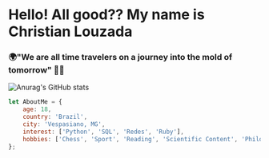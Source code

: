 # Hello! All good?? My name is Christian Louzada

### 🌍"We are all time travelers on a journey into the mold of tomorrow" 👨‍💻

![Anurag's GitHub stats](https://github-readme-stats.vercel.app/api?username=Th3Creator&show_icons=true&theme=tokyonight)

```javascript
let AboutMe = {
    age: 18,
    country: 'Brazil',
    city: 'Vespasiano, MG',
    interest: ['Python', 'SQL', 'Redes', 'Ruby'],
    hobbies: ['Chess', 'Sport', 'Reading', 'Scientific Content', 'Philosophy']
};


